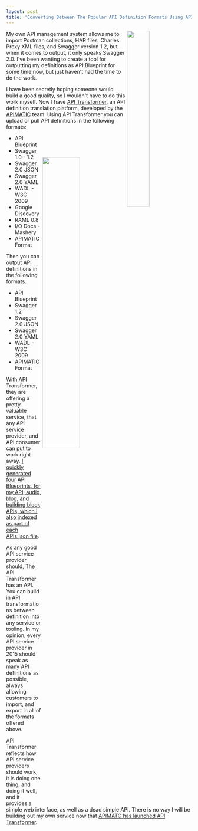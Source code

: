 ```yaml
---
layout: post
title: 'Converting Between The Popular API Definition Formats Using API Transformer'
---
```

<p><a href="https://kin-lane.github.io/blog/"><img src="http://kinlane-productions.s3.amazonaws.com/api-evangelist-site/blog/api-transformer-screenshot.png" alt="" width="35%" align="right" /></a></p>
<p>My own API management system allows me to import Postman collections, HAR files, Charles Proxy XML files, and Swagger version 1.2, but when it comes to output, it only speaks Swagger 2.0. I've been wanting to create a tool for outputting my definitions as API Blueprint for some time now, but just haven't had the time to do the work.</p>
<p>I have been secretly hoping someone would build a good quality, so I wouldn't have to do this work myself. Now I have <a href="https://apitransformer.com/">API Transformer</a>, an API definition translation platform, developed by the <a href="http://apimatic.io">APIMATIC</a> team. Using API Transformer you can upload or pull API definitions in the following formats:</p>
<p><a href="https://kin-lane.github.io/blog/"><img style="margin-top: 60px;" src="http://kinlane-productions.s3.amazonaws.com/api-evangelist-site/blog/apis-json-with-blueprint.png" alt="" width="45%" align="right" /></a></p>
<ul>
<li>API Blueprint</li>
<li>Swagger 1.0 - 1.2</li>
<li>Swagger 2.0 JSON</li>
<li>Swagger 2.0 YAML</li>
<li>WADL - W3C 2009</li>
<li>Google Discovery</li>
<li>RAML 0.8</li>
<li>I/O Docs - Mashery</li>
<li>APIMATIC Format</li>
</ul>
<p>Then you can output API definitions in the following formats:</p>
<ul>
<li>API Blueprint</li>
<li>Swagger 1.2</li>
<li>Swagger 2.0 JSON</li>
<li>Swagger 2.0 YAML</li>
<li>WADL - W3C 2009</li>
<li>APIMATIC Format</li>
</ul>
<p>With API Transformer, they are offering a pretty valuable service, that any API service provider, and API consumer can put to work right away. <a href="https://kin-lane.github.io/master/">I quickly generated four API Blueprints, for my API, audio, blog, and building block APIs, which I also indexed as part of each APIs.json file</a>.</p>
<p>As any good API service provider should, The API Transformer has an API. You can build in API transformations between definition into any service or tooling. In my opinion, every API service provider in 2015 should speak as many API definitions as possible, always allowing customers to import, and export in all of the formats offered above.</p>
<p>API Transformer reflects how API service providers should work, it is doing one thing, and doing it well, and it provides a simple web interface, as well as a dead simple API. There is no way I will be building out my own service now that <a href="https://apitransformer.com/">APIMATC has launched API Transformer</a>.</p>